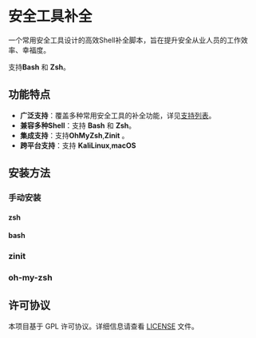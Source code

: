 # 安全工具补全

一个常用安全工具设计的高效Shell补全脚本，旨在提升安全从业人员的工作效率、幸福度。

支持**Bash** 和 **Zsh**。

## 功能特点

- **广泛支持**：覆盖多种常用安全工具的补全功能，详见[支持列表](/support_list.md)。
- **兼容多种Shell**：支持 **Bash** 和 **Zsh**。
- **集成支持**：支持**OhMyZsh**,**Zinit** 。
- **跨平台支持**：支持 **KaliLinux**,**macOS** 

## 安装方法

### 手动安装

#### zsh

#### bash

### zinit

### oh-my-zsh

## 许可协议

本项目基于 GPL 许可协议。详细信息请查看 [LICENSE](LICENSE) 文件。